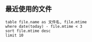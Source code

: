 ## 最近使用的文件

```dataview
table file.name as 文件名, file.mtime
where date(today) - file.mtime < 3
sort file.mtime desc
limit 10
```
